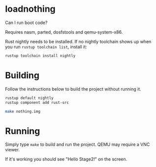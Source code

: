 # loadnothing
Can I run boot code?

Requires nasm, parted, dosfstools and qemu-system-x86.

Rust nightly needs to be installed. If no nightly toolchain shows up
when you run `rustup toolchain list`, install it:

```sh
rustup toolchain install nightly
```

# Building
Follow the instructions below to build the project without running it.

```sh
rustup default nightly
rustup component add rust-src

make nothing.img
```

# Running
Simply type `make` to build and run the project.
QEMU may require a VNC viewer.

If it's working you should see "Hello Stage2!" on the screen.

